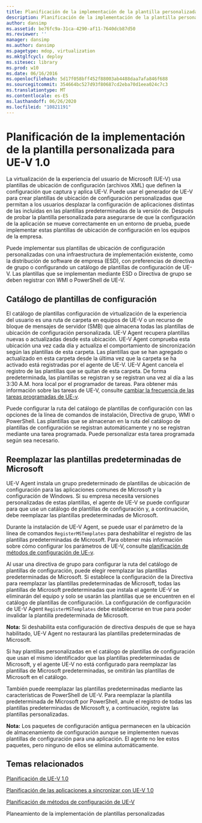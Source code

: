 ```yaml
---
title: Planificación de la implementación de la plantilla personalizada para UE-V 1.0
description: Planificación de la implementación de la plantilla personalizada para UE-V 1.0
author: dansimp
ms.assetid: be76fc9a-31ca-4290-af11-7640dcb87d50
ms.reviewer: ''
manager: dansimp
ms.author: dansimp
ms.pagetype: mdop, virtualization
ms.mktglfcycl: deploy
ms.sitesec: library
ms.prod: w10
ms.date: 06/16/2016
ms.openlocfilehash: 5d17f058bff452f88003ab4488daa7afa846f688
ms.sourcegitcommit: 354664bc527d93f80687cd2eba70d1eea024c7c3
ms.translationtype: MT
ms.contentlocale: es-ES
ms.lasthandoff: 06/26/2020
ms.locfileid: "10821191"
---
```

# Planificación de la implementación de la plantilla personalizada para UE-V 1.0


La virtualización de la experiencia del usuario de Microsoft (UE-V) usa plantillas de ubicación de configuración (archivos XML) que definen la configuración que captura y aplica UE-V. Puede usar el generador de UE-V para crear plantillas de ubicación de configuración personalizadas que permitan a los usuarios desplazar la configuración de aplicaciones distintas de las incluidas en las plantillas predeterminadas de la versión de. Después de probar la plantilla personalizada para asegurarse de que la configuración de la aplicación se mueve correctamente en un entorno de prueba, puede implementar estas plantillas de ubicación de configuración en los equipos de la empresa.

Puede implementar sus plantillas de ubicación de configuración personalizadas con una infraestructura de implementación existente, como la distribución de software de empresa (ESD), con preferencias de directiva de grupo o configurando un catálogo de plantillas de configuración de UE-V. Las plantillas que se implementan mediante ESD o Directiva de grupo se deben registrar con WMI o PowerShell de UE-V.

## Catálogo de plantillas de configuración


El catálogo de plantillas configuración de virtualización de la experiencia del usuario es una ruta de carpeta en equipos de UE-V o un recurso de bloque de mensajes de servidor (SMB) que almacena todas las plantillas de ubicación de configuración personalizada. UE-V Agent recupera plantillas nuevas o actualizadas desde esta ubicación. UE-V Agent comprueba esta ubicación una vez cada día y actualiza el comportamiento de sincronización según las plantillas de esta carpeta. Las plantillas que se han agregado o actualizado en esta carpeta desde la última vez que la carpeta se ha activado está registradas por el agente de UE-V. UE-V Agent cancela el registro de las plantillas que se quitan de esta carpeta. De forma predeterminada, las plantillas se registran y se registran una vez al día a las 3:30 A.M. hora local por el programador de tareas. Para obtener más información sobre las tareas de UE-V, consulte [cambiar la frecuencia de las tareas programadas de UE-v](changing-the-frequency-of-ue-v-scheduled-tasks.md).

Puede configurar la ruta del catálogo de plantillas de configuración con las opciones de la línea de comandos de instalación, Directiva de grupo, WMI o PowerShell. Las plantillas que se almacenan en la ruta del catálogo de plantillas de configuración se registran automáticamente y no se registran mediante una tarea programada. Puede personalizar esta tarea programada según sea necesario.

## Reemplazar las plantillas predeterminadas de Microsoft


UE-V Agent instala un grupo predeterminado de plantillas de ubicación de configuración para las aplicaciones comunes de Microsoft y la configuración de Windows. Si su empresa necesita versiones personalizadas de estas plantillas, el agente de UE-V se puede configurar para que use un catálogo de plantillas de configuración y, a continuación, debe reemplazar las plantillas predeterminadas de Microsoft.

Durante la instalación de UE-V Agent, se puede usar el parámetro de la línea de comandos `RegisterMSTemplates` para deshabilitar el registro de las plantillas predeterminadas de Microsoft. Para obtener más información sobre cómo configurar los parámetros de UE-V, consulte [planificación de métodos de configuración de UE-v](planning-for-ue-v-configuration-methods.md).

Al usar una directiva de grupo para configurar la ruta del catálogo de plantillas de configuración, puede elegir reemplazar las plantillas predeterminadas de Microsoft. Si establece la configuración de la Directiva para reemplazar las plantillas predeterminadas de Microsoft, todas las plantillas de Microsoft predeterminadas que instala el agente UE-V se eliminarán del equipo y solo se usarán las plantillas que se encuentren en el catálogo de plantillas de configuración. La configuración de configuración de UE-V Agent `RegisterMSTemplates` debe establecerse en true para poder invalidar la plantilla predeterminada de Microsoft.

**Nota:**  Si deshabilita esta configuración de directiva después de que se haya habilitado, UE-V Agent no restaurará las plantillas predeterminadas de Microsoft.

 

Si hay plantillas personalizadas en el catálogo de plantillas de configuración que usan el mismo identificador que las plantillas predeterminadas de Microsoft, y el agente UE-V no está configurado para reemplazar las plantillas de Microsoft predeterminadas, se omitirán las plantillas de Microsoft en el catálogo.

También puede reemplazar las plantillas predeterminadas mediante las características de PowerShell de UE-V. Para reemplazar la plantilla predeterminada de Microsoft por PowerShell, anule el registro de todas las plantillas predeterminadas de Microsoft y, a continuación, registre las plantillas personalizadas.

**Nota:**  Los paquetes de configuración antigua permanecen en la ubicación de almacenamiento de configuración aunque se implementen nuevas plantillas de configuración para una aplicación. El agente no lee estos paquetes, pero ninguno de ellos se elimina automáticamente.

 

## Temas relacionados


[Planificación de UE-V 1.0](planning-for-ue-v-10.md)

[Planificación de las aplicaciones a sincronizar con UE-V 1.0](planning-which-applications-to-synchronize-with-ue-v-10.md)

[Planificación de métodos de configuración de UE-V](planning-for-ue-v-configuration-methods.md)

Planeamiento de la implementación de plantillas personalizadas
 

 





